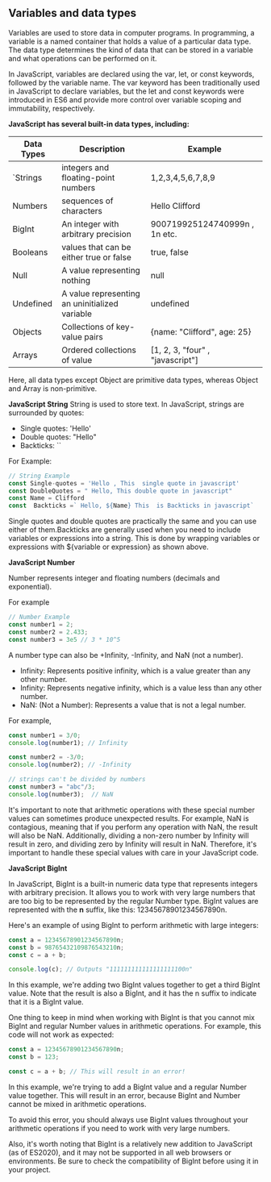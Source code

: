 ## Variables and data types

Variables are used to store data in computer programs. In programming, a variable is a named container that holds a value of a particular data type. The data type determines the kind of data that can be stored in a variable and what operations can be performed on it.

In JavaScript, variables are declared using the var, let, or const keywords, followed by the variable name. The var keyword has been traditionally used in JavaScript to declare variables, but the let and const keywords were introduced in ES6 and provide more control over variable scoping and immutability, respectively.

**JavaScript has several built-in data types, including:**

| Data Types | Description | Example 
| --------    | -------- |     -------- | 
| `Strings | integers and floating-point numbers | 1,2,3,4,5,6,7,8,9 
| Numbers | sequences of characters | Hello Clifford 
| BigInt | An integer with arbitrary precision |900719925124740999n , 1n etc.
| Booleans | values that can be either true or false | true, false
| Null | A value representing nothing | null
| Undefined | A value representing an uninitialized variable |  undefined
| Objects | Collections of key-value pairs |   {name: "Clifford", age: 25}
| Arrays | Ordered collections of value |  [1, 2, 3, "four" , "javascript"]

Here, all data types except Object are primitive data types, whereas Object and Array is non-primitive.



**JavaScript String**
String is used to store text. In JavaScript, strings are surrounded by quotes:
- Single quotes: 'Hello'
- Double quotes: "Hello"
- Backticks: ``

For Example:

```javascript
// String Example
const Single-quotes = 'Hello , This  single quote in javascript'
const DoubleQuotes = " Hello, This double quote in javascript"
const Name = Clifford
const  Backticks =` Hello, ${Name} This  is Backticks in javascript`


```
Single quotes and double quotes are practically the same and you can use either of them.Backticks are generally used when you need to include variables or expressions into a string. This is done by wrapping variables or expressions with ${variable or expression} as shown above.


**JavaScript Number**

Number represents integer and floating numbers (decimals and exponential).

For example
```javascript
// Number Example 
const number1 = 2;
const number2 = 2.433;
const number3 = 3e5 // 3 * 10^5

```
A number type can also be +Infinity, -Infinity, and NaN (not a number).

- Infinity: Represents positive infinity, which is a value greater than any other number.
-  Infinity: Represents negative infinity, which is a value less than any other number.
- NaN: (Not a Number): Represents a value that is not a legal number.

 For example,

 ```javascript
 const number1 = 3/0;
console.log(number1); // Infinity

const number2 = -3/0;
console.log(number2); // -Infinity

// strings can't be divided by numbers
const number3 = "abc"/3; 
console.log(number3);  // NaN

 ```
It's important to note that arithmetic operations with these special number values can sometimes produce unexpected results. For example, NaN is contagious, meaning that if you perform any operation with NaN, the result will also be NaN. Additionally, dividing a non-zero number by Infinity will result in zero, and dividing zero by Infinity will result in NaN. Therefore, it's important to handle these special values with care in your JavaScript code.


**JavaScript  BigInt**

In JavaScript, BigInt is a built-in numeric data type that represents integers with arbitrary precision. It allows you to work with very large numbers that are too big to be represented by the regular Number type. BigInt values are represented with the **n** suffix, like this: 12345678901234567890n.

Here's an example of using BigInt to perform arithmetic with large integers:

```javascript
const a = 12345678901234567890n;
const b = 98765432109876543210n;
const c = a + b;

console.log(c); // Outputs "111111111111111111100n"

```

In this example, we're adding two BigInt values together to get a third BigInt value. Note that the result is also a BigInt, and it has the n suffix to indicate that it is a BigInt value.

One thing to keep in mind when working with BigInt is that you cannot mix BigInt and regular Number values in arithmetic operations. For example, this code will not work as expected:

```javascript
const a = 12345678901234567890n;
const b = 123;

const c = a + b; // This will result in an error!


```
In this example, we're trying to add a BigInt value and a regular Number value together. This will result in an error, because BigInt and Number cannot be mixed in arithmetic operations.

To avoid this error, you should always use BigInt values throughout your arithmetic operations if you need to work with very large numbers.

Also, it's worth noting that BigInt is a relatively new addition to JavaScript (as of ES2020), and it may not be supported in all web browsers or environments. Be sure to check the compatibility of BigInt before using it in your project.

